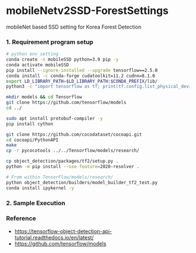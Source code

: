# mobileNetv2SSD-ForestSettings
mobileNet based SSD setting for Korea Forest Detection

### 1. Requirement program setup

```bash
# python env setting
conda create -n mobileSSD python=3.9 pip -y
conda activate mobileSSD
pip install --ignore-installed --upgrade tensorflow==2.5.0
conda install -c conda-forge cudatoolkit=11.2 cudnn=8.1.0
export LD_LIBRARY_PATH=$LD_LIBRARY_PATH:$CONDA_PREFIX/lib/
python3 -c "import tensorflow as tf; print(tf.config.list_physical_devices('GPU'))"
```

```bash
mkdir models && cd Tensorflow
git clone https://github.com/tensorflow/models
cd ../
```

```bash
sudo apt install protobuf-compiler -y
pip install cython
```

```bash
git clone https://github.com/cocodataset/cocoapi.git
cd cocoapi/PythonAPI
make
cp -r pycocotools ../../Tensorflow/models/research/
```

```bash
cp object_detection/packages/tf2/setup.py .
python -m pip install --use-feature=2020-resolver .
```

```bash
# From within TensorFlow/models/research/
python object_detection/builders/model_builder_tf2_test.py
conda install ipykernel -y
```

### 2. Sample Execution

### Reference

- https://tensorflow-object-detection-api-tutorial.readthedocs.io/en/latest/
- https://github.com/tensorflow/models